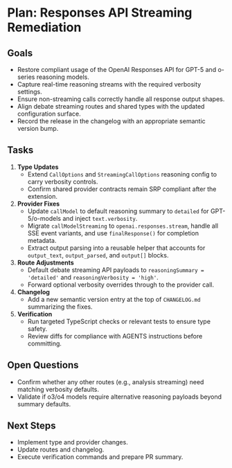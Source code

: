 <!--
 * Author: gpt-5-codex
 * Date: 2025-10-16 20:35 UTC
 * PURPOSE: Document the step-by-step remediation plan for fixing the OpenAI Responses API
 *          integration bugs, covering reasoning parameter defaults, streaming adoption,
 *          output extraction, and changelog updates across server providers and routes.
 * SRP/DRY check: Pass - Focused solely on capturing today's plan without duplicating
 *                code-level logic stored elsewhere in the repository.
-->
# Plan: Responses API Streaming Remediation

## Goals
- Restore compliant usage of the OpenAI Responses API for GPT-5 and o-series reasoning models.
- Capture real-time reasoning streams with the required verbosity settings.
- Ensure non-streaming calls correctly handle all response output shapes.
- Align debate streaming routes and shared types with the updated configuration surface.
- Record the release in the changelog with an appropriate semantic version bump.

## Tasks
1. **Type Updates**
   - Extend `CallOptions` and `StreamingCallOptions` reasoning config to carry verbosity controls.
   - Confirm shared provider contracts remain SRP compliant after the extension.
2. **Provider Fixes**
   - Update `callModel` to default reasoning summary to `detailed` for GPT-5/o-models and inject `text.verbosity`.
   - Migrate `callModelStreaming` to `openai.responses.stream`, handle all SSE event variants, and use `finalResponse()` for completion metadata.
   - Extract output parsing into a reusable helper that accounts for `output_text`, `output_parsed`, and `output[]` blocks.
3. **Route Adjustments**
   - Default debate streaming API payloads to `reasoningSummary = 'detailed'` and `reasoningVerbosity = 'high'`.
   - Forward optional verbosity overrides through to the provider call.
4. **Changelog**
   - Add a new semantic version entry at the top of `CHANGELOG.md` summarizing the fixes.
5. **Verification**
   - Run targeted TypeScript checks or relevant tests to ensure type safety.
   - Review diffs for compliance with AGENTS instructions before committing.

## Open Questions
- Confirm whether any other routes (e.g., analysis streaming) need matching verbosity defaults.
- Validate if o3/o4 models require alternative reasoning payloads beyond summary defaults.

## Next Steps
- Implement type and provider changes.
- Update routes and changelog.
- Execute verification commands and prepare PR summary.
